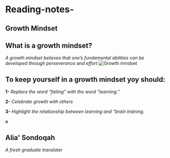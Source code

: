 # Reading-notes-

## Growth Mindset

## What is a growth mindset?

*A growth mindset believes that one’s fundamental abilities can be developed through perseverance and effort*
![Growth mindset](https://edsurge.imgix.net/uploads/post/image/12467/mind_as_muscle-1565189295.jpg?auto=compress%2Cformat&w=1024&h=512&fit=crop)
## To keep yourself in a growth mindset yoy should:

**1-**  *Replace the word “failing” with the word “learning.”*

**2-** *Celebrate growth with others*

**3-** *Highlight the relationship between learning and “brain training.*

~~a~~
## Alia' Sondoqah
*A  fresh graduate translater*
